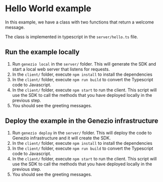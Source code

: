 # Hello World example

In this example, we have a class with two functions that return a welcome message.

The class is implemented in typescript in the `server/hello.ts` file.

## Run the example locally

1. Run `genezio local` in the `server/` folder. This will generate the SDK and start a local web server that listens for requests.
2. In the `client/` folder, execute `npm install` to install the dependencies
3. In the `client/` folder, execute `npm run build` to convert the Typescript code to Javascript.
4. In the `client/` folder, execute `npm start` to run the client. This script will use the SDK to call the methods that you have deployed locally in the previous step.
5. You should see the greeting messages.

## Deploy the example in the Genezio infrastructure

1. Run `genezio deploy` in the `server/` folder. This will deploy the code to Genezio infrastructure and it will create the SDK.
2. In the `client/` folder, execute `npm install` to install the dependencies
3. In the `client/` folder, execute `npm run build` to convert the Typescript code to Javascript.
4. In the `client/` folder, execute `npm start` to run the client. This script will use the SDK to call the methods that you have deployed locally in the previous step.
5. You should see the greeting messages.
